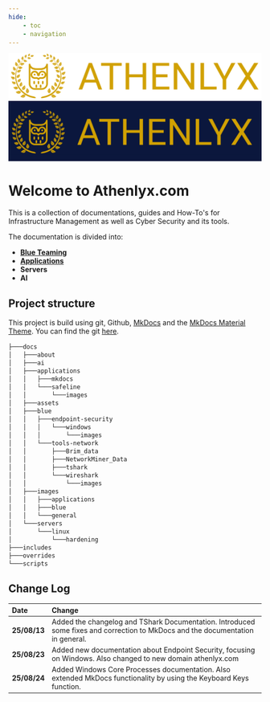 ```yaml
---
hide:
    - toc
    - navigation
---
```


![Image](images/general/athenlyx-high-resolution-logo-transparent.png#only-dark)
![Image](images/general/athenlyx-high-resolution-logo_banner.png#only-light)

# Welcome to Athenlyx.com

This is a collection of documentations, guides and How-To's for Infrastructure Management as well as Cyber Security and its tools.

The documentation is divided into:

- [**Blue Teaming**](blue/index.md)
- [**Applications**](applications/index.md)
- **Servers**
- **AI**


## Project structure
This project is build using git, Github, [MkDocs](applications/mkdocs/mkdocs_setup.md) and the [MkDocs Material Theme](https://squidfunk.github.io/mkdocs-material/).
You can find the git [here](https://github.com/PhilT95/docs).


```console title="Project structure"
├───docs
│   ├───about
│   ├───ai
│   ├───applications
│   │   ├───mkdocs
│   │   └───safeline
│   │       └───images
│   ├───assets
│   ├───blue
│   │   ├───endpoint-security
│   │   │   └───windows
│   │   │       └───images
│   │   └───tools-network
│   │       ├───Brim_data
│   │       ├───NetworkMiner_Data
│   │       ├───tshark
│   │       └───wireshark
│   │           └───images
│   ├───images
│   │   ├───applications
│   │   ├───blue
│   │   └───general
│   └───servers
│       └───linux
│           └───hardening
├───includes
├───overrides
└───scripts
```

## Change Log

|Date|Change|
|:---|:-----|
|**25/08/13**|Added the changelog and TShark Documentation. Introduced some fixes and correction to MkDocs and the documentation in general.|
|**25/08/23**|Added new documentation about Endpoint Security, focusing on Windows. Also changed to new domain athenlyx.com|
|**25/08/24**|Added Windows Core Processes documentation. Also extended MkDocs functionality by using the Keyboard Keys function.|

